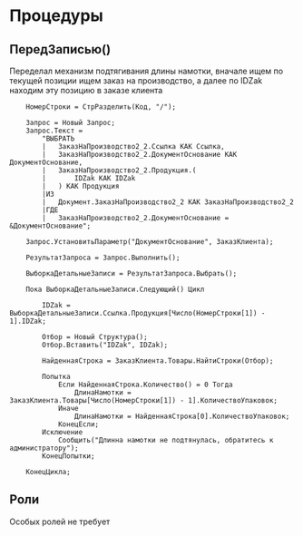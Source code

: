 # Процедуры
## ПередЗаписью()
Переделал механизм подтягивания длины намотки, вначале ищем по текущей позиции ищем заказ на производство, а далее по IDZak находим эту позицию в заказе клиента
```
	НомерСтроки = СтрРазделить(Код, "/"); 
	
	Запрос = Новый Запрос;
	Запрос.Текст = 
		"ВЫБРАТЬ
		|	ЗаказНаПроизводство2_2.Ссылка КАК Ссылка,
		|	ЗаказНаПроизводство2_2.ДокументОснование КАК ДокументОснование,
		|	ЗаказНаПроизводство2_2.Продукция.(
		|		IDZak КАК IDZak
		|	) КАК Продукция
		|ИЗ
		|	Документ.ЗаказНаПроизводство2_2 КАК ЗаказНаПроизводство2_2
		|ГДЕ
		|	ЗаказНаПроизводство2_2.ДокументОснование = &ДокументОснование";
	
	Запрос.УстановитьПараметр("ДокументОснование", ЗаказКлиента);
	
	РезультатЗапроса = Запрос.Выполнить();
	
	ВыборкаДетальныеЗаписи = РезультатЗапроса.Выбрать();
	
	Пока ВыборкаДетальныеЗаписи.Следующий() Цикл
		
		IDZak = ВыборкаДетальныеЗаписи.Ссылка.Продукция[Число(НомерСтроки[1]) - 1].IDZak;
		
		Отбор = Новый Структура();
		Отбор.Вставить("IDZak", IDZak);
		
		НайденнаяСтрока = ЗаказКлиента.Товары.НайтиСтроки(Отбор);
		
		Попытка
			Если НайденнаяСтрока.Количество() = 0 Тогда
				ДлинаНамотки = ЗаказКлиента.Товары[Число(НомерСтроки[1]) - 1].КоличествоУпаковок;
			Иначе 
				ДлинаНамотки = НайденнаяСтрока[0].КоличествоУпаковок;
			КонецЕсли;
		Исключение 
			Сообщить("Длинна намотки не подтянулась, обратитесь к администратору");
		КонецПопытки;
		
	КонецЦикла;
```
## Роли
Особых ролей не требует

